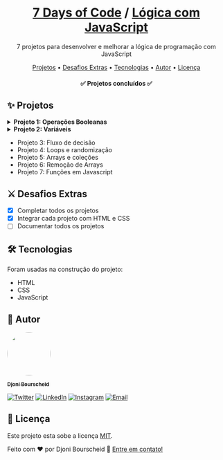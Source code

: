 <h1 align="center">
  <a href="https://djonibourscheid.github.io/7DaysOfCode/">7 Days of Code</a>
  /
  <a href="https://djonibourscheid.github.io/7DaysOfCode/#LogicWithJS">Lógica com JavaScript</a>
</h1>
<p align="center">7 projetos para desenvolver e melhorar a lógica de programação com JavaScript</p>

<p align="center">
  <a href="#-projetos">Projetos</a> •
  <a href="#-desafios-extras">Desafios Extras</a> •
  <a href="#-tecnologias">Tecnologias</a> •
  <a href="#-autor">Autor</a> •
  <a href="#-licença">Licença</a>
</p>

<h4 align="center">
	✅ Projetos concluídos ✅
</h4>


## ✨ Projetos
<!-- Projeto 1 -->
<details>
  <summary><b>Projeto 1: Operações Booleanas</b></summary>

  Dado as seguintes variáveis:
  <pre lang="javascript">
const numeroUm = 1
const stringUm = '1'
const numeroTrinta = 30
const stringTrinta = '30'
const numeroDez = 10
const stringDez = '10'
</pre>

  Compare cada <i>numero</i> com sua devida <i>string</i> e retorne :
  <ul>
    <li>if (<i>numero</i> {== ou ===} <i>string</i>):
      <ul>
        <li>As variáveis <i>numero</i> e <i>string</i> tem o mesmo valor, mas tipos diferentes</li>
        <li>As variáveis <i>numero</i> e <i>string</i> tem o mesmo valor e mesmo tipo</li>
      </ul>
    </li>
    <li>else:
      <ul>
        <li>As variáveis <i>numero</i> e <i>string</i> não tem o mesmo valor</li>
      </ul>
    </li>
  </ul>

  <h4>
    <a href="https://djonibourscheid.github.io/7DaysOfCode/LogicWithJS/exercise01/">
      <b>🥇 Resultado 🥇</b>
    </a>
  </h4>

  <hr></hr>
</details>

<!-- Projeto 2 -->
<details>
  <summary><b>Projeto 2: Variáveis</b></summary>

  Dado as seguintes perguntas:
  - Qual o seu nome?
  - Quantos anos você tem?
  - Qual linguagem de programação você está estudando?

  No final, o sistema vai exibir a mensagem:

  <b>"Olá <i>[nome]</i>, você tem <i>[idade]</i> anos e já está aprendendo <i>[linguagem]</i>!"</b>

  <h3>Desafio extra:</h3>
  Complemente o código para que, depois de exibir a mensagem anterior, o programa pergunte:
  <p>&nbsp;&nbsp;<b>"Você gosta de estudar <i>[linguagem]</i>?"</b></p>

  Dependendo da resposta, ele deve mostrar uma das seguintes mensagens:
  - Muito bom! Continue estudando e você terá muito sucesso.
  - Ahh que pena... Já tentou aprender outras linguagens?

  <h4>
    <a href="https://djonibourscheid.github.io/7DaysOfCode/LogicWithJS/exercise02/">
      <b>🥇 Resultado 🥇</b>
    </a>
  </h4>

  <hr></hr>
</details>

- Projeto 3: Fluxo de decisão
- Projeto 4: Loops e randomização
- Projeto 5: Arrays e coleções
- Projeto 6: Remoção de Arrays
- Projeto 7: Funções em Javascript

## ⚔ Desafios Extras
- [x] Completar todos os projetos
- [x] Integrar cada projeto com HTML e CSS
- [ ] Documentar todos os projetos

## 🛠 Tecnologias
Foram usadas na construção do projeto:
- HTML
- CSS
- JavaScript

## 👋 Autor
<a href="https://github.com/djonibourscheid">
  <img style="border-radius: 50%" src="https://avatars.githubusercontent.com/u/62856037?v=4" width="100px">

  <sub><b>Djoni Bourscheid</b></sub>
</a>

[![Twitter](https://img.shields.io/badge/Twitter-informational?style=for-the-badge&logo=twitter&logoColor=white)](https://twitter.com/djonibourscheid)
[![LinkedIn](https://img.shields.io/badge/Linkedin-0A66C2?style=for-the-badge&logo=linkedin&logoColor=white)](https://www.linkedin.com/in/djonibourscheid/)
[![Instagram](https://img.shields.io/badge/Instagram-E4405F?style=for-the-badge&logo=instagram&logoColor=white)](https://www.instagram.com/djonibourscheid/)
[![Email](https://img.shields.io/badge/Gmail-D14836?style=for-the-badge&logo=gmail&logoColor=white)](mailto:djonibourscheid@gmail.com)


## 📝 Licença
Este projeto esta sobe a licença [MIT](../LICENSE).

Feito com ❤️ por Djoni Bourscheid 👋 [Entre em contato!](https://www.linkedin.com/in/djonibourscheid/)
